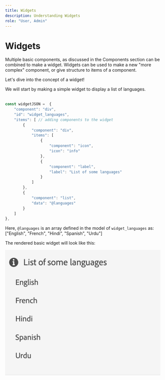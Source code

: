 ```yaml
---
title: Widgets
description: Understanding Widgets
role: "User, Admin"
---
```


# Widgets

Multiple basic components, as discussed in the Components section can be combined to make a widget. 
Widgets can be used to make a new "more complex" component, or give structure to items of a component.

Let's dive into the concept of a widget!

We will start by making a simple widget to display a list of languages.

```js title="basicWidget.js"

const widgetJSON =  {
    "component": "div", 
    "id": "widget_languages", 
    "items": [ // adding components to the widget
        {
            "component": "div",
            "items": [
                {
                    "component": "icon",
                    "icon": "info"
                },
                {
                    "component": "label",
                    "label": "List of some languages"
                }
            ]
        },
        {
            "component": "list",
            "data": "@languages"
        }
    ]
},
```

Here, `@languages` is an array defined in the model of `widget_languages` as: ["English", "French", "Hindi", "Spanish", "Urdu"]

The rendered basic widget will look like this:

![basic_widget](imgs/basic_widget.png "Basic widget")
